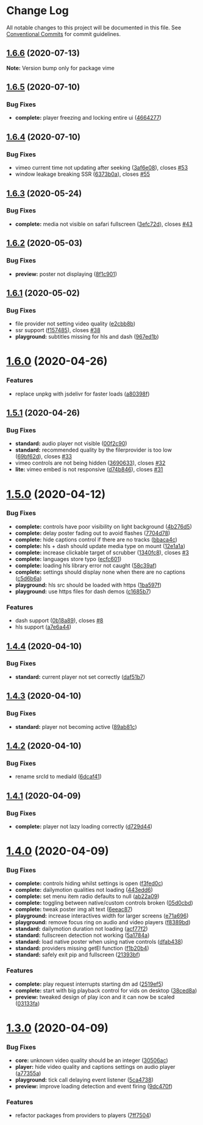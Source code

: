 # Change Log

All notable changes to this project will be documented in this file.
See [Conventional Commits](https://conventionalcommits.org) for commit guidelines.

## [1.6.6](https://github.com/vime-js/vime/compare/v1.6.5...v1.6.6) (2020-07-13)

**Note:** Version bump only for package vime





## [1.6.5](https://github.com/vime-js/vime/compare/v1.6.4...v1.6.5) (2020-07-10)


### Bug Fixes

* **complete:** player freezing and locking entire ui ([4664277](https://github.com/vime-js/vime/commit/4664277646a4bdf311999c51ee31124454a65f53))





## [1.6.4](https://github.com/vime-js/vime/compare/v1.6.3...v1.6.4) (2020-07-10)


### Bug Fixes

* vimeo current time not updating after seeking ([3af6e08](https://github.com/vime-js/vime/commit/3af6e08900730fb06be889441368373aaf800260)), closes [#53](https://github.com/vime-js/vime/issues/53)
* window leakage breaking SSR ([6373b0a](https://github.com/vime-js/vime/commit/6373b0af64fc55748888806e9002711e2ea9f102)), closes [#55](https://github.com/vime-js/vime/issues/55)





## [1.6.3](https://github.com/vime-js/vime/compare/v1.6.2...v1.6.3) (2020-05-24)


### Bug Fixes

* **complete:** media not visible on safari fullscreen ([3efc72d](https://github.com/vime-js/vime/commit/3efc72d8e383e1e84061a35ce6a17c87ba244308)), closes [#43](https://github.com/vime-js/vime/issues/43)





## [1.6.2](https://github.com/vime-js/vime/compare/v1.6.1...v1.6.2) (2020-05-03)


### Bug Fixes

* **preview:** poster not displaying ([8f1c901](https://github.com/vime-js/vime/commit/8f1c9012af34163313c7779f229b7a56fd9b998f))





## [1.6.1](https://github.com/vime-js/vime/compare/v1.6.0...v1.6.1) (2020-05-02)


### Bug Fixes

* file provider not setting video quality ([e2cbb8b](https://github.com/vime-js/vime/commit/e2cbb8b5f6457151eebab08e2e8bdcecaa792087))
* ssr support ([f157485](https://github.com/vime-js/vime/commit/f157485266a047e738edbc5fb24576bc52fad52a)), closes [#38](https://github.com/vime-js/vime/issues/38)
* **playground:** subtitles missing for hls and dash ([967ed1b](https://github.com/vime-js/vime/commit/967ed1b057e14c382b347e1987893fa1c8fbc38b))





# [1.6.0](https://github.com/mihar-22/vime/compare/v1.5.1...v1.6.0) (2020-04-26)


### Features

* replace unpkg with jsdelivr for faster loads ([a80398f](https://github.com/mihar-22/vime/commit/a80398ff6dc45ba28d88566585b73c57eedd7d82))





## [1.5.1](https://github.com/mihar-22/vime/compare/v1.5.0...v1.5.1) (2020-04-26)


### Bug Fixes

* **standard:** audio player not visible ([00f2c90](https://github.com/mihar-22/vime/commit/00f2c90219c9f7d1923235184923df1addc4d8e1))
* **standard:** recommended quality by the filerprovider is too low ([69bf62d](https://github.com/mihar-22/vime/commit/69bf62dbcafa169c0b6d5f88cd25229d422b1dda)), closes [#33](https://github.com/mihar-22/vime/issues/33)
* vimeo controls are not being hidden ([3690633](https://github.com/mihar-22/vime/commit/36906336f94aebe31a97fcfa860036f2bf5525da)), closes [#32](https://github.com/mihar-22/vime/issues/32)
* **lite:** vimeo embed is not responsive ([d74b846](https://github.com/mihar-22/vime/commit/d74b846ca80d783152446612ccabf8dbe48c9aad)), closes [#31](https://github.com/mihar-22/vime/issues/31)





# [1.5.0](https://github.com/mihar-22/vime/compare/v1.4.4...v1.5.0) (2020-04-12)


### Bug Fixes

* **complete:** controls have poor visibility on light background ([4b276d5](https://github.com/mihar-22/vime/commit/4b276d5b1d99dc0b3cc0e38db583ceb7c8ae274d))
* **complete:** delay poster fading out to avoid flashes ([7704d78](https://github.com/mihar-22/vime/commit/7704d78a54f354c633f57186f5f17c3342aa8141))
* **complete:** hide captions control if there are no tracks ([bbaca4c](https://github.com/mihar-22/vime/commit/bbaca4c5355d81c10143021fb322591aaea29a09))
* **complete:** hls + dash should update media type on mount ([12e1a1a](https://github.com/mihar-22/vime/commit/12e1a1a44bc250c49c975520b6f43f8560c4af65))
* **complete:** increase clickable target of scrubber ([1340fc8](https://github.com/mihar-22/vime/commit/1340fc8fff7279f465b26576041bc6fc20ce39fb)), closes [#3](https://github.com/mihar-22/vime/issues/3)
* **complete:** languages store typo ([ecfc601](https://github.com/mihar-22/vime/commit/ecfc6018997fde37aa87eb2ee2e7ebb1c8ddfabd))
* **complete:** loading hls library error not caught ([58c39af](https://github.com/mihar-22/vime/commit/58c39af992fabe52cdcd68029b520f9397b90a35))
* **complete:** settings should display none when there are no captions ([c5d6b6a](https://github.com/mihar-22/vime/commit/c5d6b6abc736a23b0a5666b68c35cd28296c2617))
* **playground:** hls src should be loaded with https ([1ba597f](https://github.com/mihar-22/vime/commit/1ba597f4cd06d2079e1cdf54f2ae43b4b5df9fbd))
* **playground:** use https files for dash demos ([c1685b7](https://github.com/mihar-22/vime/commit/c1685b7a425f4352f3eaad4178a4b91d8c94f953))


### Features

* dash support ([0b18a89](https://github.com/mihar-22/vime/commit/0b18a89c17e66a70b838f7c6aa548dd6ae3462fc)), closes [#8](https://github.com/mihar-22/vime/issues/8)
* hls support ([a7e6a44](https://github.com/mihar-22/vime/commit/a7e6a448f70a98858df3fee5cd92e7b5736da7da))





## [1.4.4](https://github.com/vime-js/vime/compare/v1.4.3...v1.4.4) (2020-04-10)


### Bug Fixes

* **standard:** current player not set correctly ([daf51b7](https://github.com/vime-js/vime/commit/daf51b7123a1579cfc40e8513203bcd8dad22eb8))





## [1.4.3](https://github.com/vime-js/vime/compare/v1.4.2...v1.4.3) (2020-04-10)


### Bug Fixes

* **standard:** player not becoming active ([89ab81c](https://github.com/vime-js/vime/commit/89ab81ce40b9e260086d122e3f05623b69e9bc7a))





## [1.4.2](https://github.com/vime-js/vime/compare/v1.4.1...v1.4.2) (2020-04-10)


### Bug Fixes

* rename srcId to mediaId ([6dcaf41](https://github.com/vime-js/vime/commit/6dcaf41d5ae64ca83f3859f19634a45a24ce84ce))





## [1.4.1](https://github.com/vime-js/vime/compare/v1.4.0...v1.4.1) (2020-04-09)


### Bug Fixes

* **complete:** player not lazy loading correctly ([d729d44](https://github.com/vime-js/vime/commit/d729d4457950070ed7913b4af475e9815089c019))





# [1.4.0](https://github.com/vime-js/vime/compare/v1.3.0...v1.4.0) (2020-04-09)


### Bug Fixes

* **complete:** controls hiding whilst settings is open ([f3fed0c](https://github.com/vime-js/vime/commit/f3fed0cd039038acf1f55406613f61c2afb52c8a))
* **complete:** dailymotion qualities not loading ([443edd6](https://github.com/vime-js/vime/commit/443edd6172440c53acec547e3aaec75e80469c04))
* **complete:** set menu item radio defaults to null ([ab22a09](https://github.com/vime-js/vime/commit/ab22a090208b328e1d535ab00356f3328ceab945))
* **complete:** toggling between native/custom controls broken ([05d0cbd](https://github.com/vime-js/vime/commit/05d0cbd055924caf605749e18f3cf8a00020d752))
* **complete:** tweak poster img alt text ([6eeac87](https://github.com/vime-js/vime/commit/6eeac874204ecd7dc74f12a15fff61d46f6ff485))
* **playground:** increase interactives width for larger screens ([e71a696](https://github.com/vime-js/vime/commit/e71a696ffe983bbebc7e50d33973aaa592cad1de))
* **playground:** remove focus ring on audio and video players ([f8389bd](https://github.com/vime-js/vime/commit/f8389bd62ef74d07d4e7320d1040a86bf7ed3617))
* **standard:** dailymotion duration not loading ([acf77f2](https://github.com/vime-js/vime/commit/acf77f21b2c4ac620719266e02a9b4acc8b4a154))
* **standard:** fullscreen detection not working ([5a1784a](https://github.com/vime-js/vime/commit/5a1784a89c533b3b374819b44f3c009109d13123))
* **standard:** load native poster when using native controls ([dfab438](https://github.com/vime-js/vime/commit/dfab43851a910838173ad49896a43da4b0e5b0c2))
* **standard:** providers missing getEl function ([f1b20b4](https://github.com/vime-js/vime/commit/f1b20b40cc0015aa3b4016ee9d13ec91bd53f2df))
* **standard:** safely exit pip and fullscreen ([21393bf](https://github.com/vime-js/vime/commit/21393bf710a1607ebe2d1d2d25f1e0f86ba5a765))


### Features

* **complete:** play request interrupts starting dm ad ([2519ef5](https://github.com/vime-js/vime/commit/2519ef5400b91ff2d3bc7935841eda0bf3508f91))
* **complete:** start with big playback control for vids on desktop ([38ced8a](https://github.com/vime-js/vime/commit/38ced8a6ba7e81ccdb5339b2787e4342c44f5c7d))
* **preview:** tweaked design of play icon and it can now be scaled ([03133fa](https://github.com/vime-js/vime/commit/03133fa37dfb63d10000c90f0a331a1a240a1166))





# [1.3.0](https://github.com/vime-js/vime/compare/v1.2.0...v1.3.0) (2020-04-09)


### Bug Fixes

* **core:** unknown video quality should be an integer ([30506ac](https://github.com/vime-js/vime/commit/30506ac408bf78f61e6f398e82703b6dbc87b3e1))
* **player:** hide video quality and captions settings on audio player ([a77355a](https://github.com/vime-js/vime/commit/a77355a9e125ce3804bbc48fc4d43bbe719d21ff))
* **playground:** tick call delaying event listener ([5ca4738](https://github.com/vime-js/vime/commit/5ca47389a10da405ceb7afb4976792747e141946))
* **preview:** improve loading detection and event firing ([9dc470f](https://github.com/vime-js/vime/commit/9dc470fd56f7ca1f981b5d01064a24847beb2c0b))


### Features

* refactor packages from providers to players ([7ff7504](https://github.com/vime-js/vime/commit/7ff75045788b267688f4cb7f970ce9bb3426036a))
